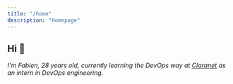 ```yaml
---
title: "/home"
description: "Homepage"
---
```


## Hi :wave:

*I'm Fabien, 28 years old, currently learning the DevOps way at [Claranet](https://www.claranet.com/) as an intern in DevOps engineering.*